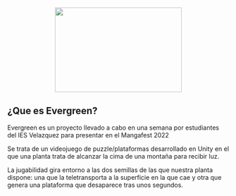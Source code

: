#
<p align="center">
  <img width="288" height="192" src="https://user-images.githubusercontent.com/75076925/207671064-1f682e1a-35d7-4855-903d-4546ef8574ec.png">
</p>

## ¿Que es Evergreen?

Evergreen es un proyecto llevado a cabo en una semana por estudiantes del IES Velazquez para presentar en el Mangafest 2022

Se trata de un videojuego de puzzle/plataformas desarrollado en Unity en el que una planta trata de alcanzar la cima de una montaña para recibir luz. 

La jugabilidad gira entorno a las dos semillas de las que nuestra planta dispone: una que la teletransporta a la superficie en la que cae y otra que genera una plataforma que desaparece tras unos segundos. 
